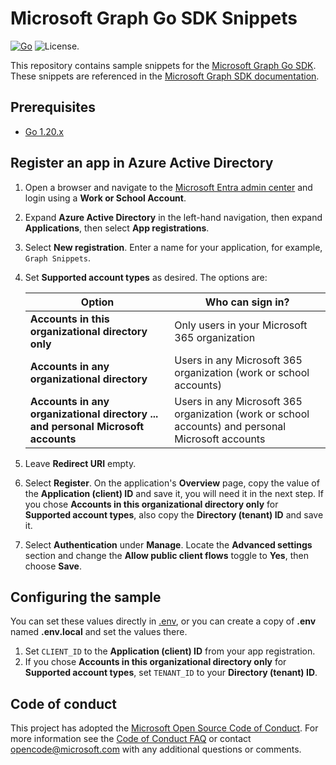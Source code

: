 # Microsoft Graph Go SDK Snippets

[![Go](https://github.com/microsoftgraph/msgraph-snippets-go/actions/workflows/go.yml/badge.svg)](https://github.com/microsoftgraph/msgraph-snippets-go/actions/workflows/go.yml) ![License.](https://img.shields.io/badge/license-MIT-green.svg)

This repository contains sample snippets for the [Microsoft Graph Go SDK](https://github.com/microsoftgraph/msgraph-sdk-go). These snippets are referenced in the [Microsoft Graph SDK documentation](https://learn.microsoft.com/graph/sdks/sdks-overview).

## Prerequisites

- [Go 1.20.x](https://go.dev/)

## Register an app in Azure Active Directory

1. Open a browser and navigate to the [Microsoft Entra admin center](https://entra.microsoft.com) and login using a **Work or School Account**.

1. Expand **Azure Active Directory** in the left-hand navigation, then expand **Applications**, then select **App registrations**.

1. Select **New registration**. Enter a name for your application, for example, `Graph Snippets`.

1. Set **Supported account types** as desired. The options are:

    | Option | Who can sign in? |
    |--------|------------------|
    | **Accounts in this organizational directory only** | Only users in your Microsoft 365 organization |
    | **Accounts in any organizational directory** | Users in any Microsoft 365 organization (work or school accounts) |
    | **Accounts in any organizational directory ... and personal Microsoft accounts** | Users in any Microsoft 365 organization (work or school accounts) and personal Microsoft accounts |

1. Leave **Redirect URI** empty.

1. Select **Register**. On the application's **Overview** page, copy the value of the **Application (client) ID** and save it, you will need it in the next step. If you chose **Accounts in this organizational directory only** for **Supported account types**, also copy the **Directory (tenant) ID** and save it.

1. Select **Authentication** under **Manage**. Locate the **Advanced settings** section and change the **Allow public client flows** toggle to **Yes**, then choose **Save**.

## Configuring the sample

You can set these values directly in [.env](src/.env), or you can create a copy of **.env** named **.env.local** and set the values there.

1. Set `CLIENT_ID` to the **Application (client) ID** from your app registration.
1. If you chose **Accounts in this organizational directory only** for **Supported account types**, set `TENANT_ID` to your **Directory (tenant) ID**.

## Code of conduct

This project has adopted the [Microsoft Open Source Code of Conduct](https://opensource.microsoft.com/codeofconduct/). For more information see the [Code of Conduct FAQ](https://opensource.microsoft.com/codeofconduct/faq/) or contact [opencode@microsoft.com](mailto:opencode@microsoft.com) with any additional questions or comments.
